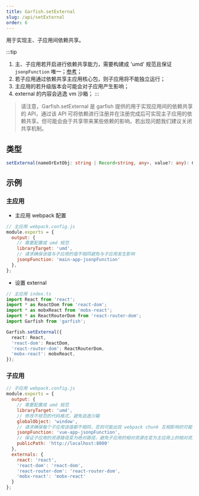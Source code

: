 ```yaml
---
title: Garfish.setExternal
slug: /api/setExternal
order: 6
---
```


用于实现主、子应用间依赖共享。

:::tip
1. 主、子应用若开启进行依赖共享能力，需要构建成 'umd' 规范且保证 `jsonpFunction` 唯一；[参考](/guide/build-config)；
2. 若子应用通过依赖共享主应用核心包，则子应用将不能独立运行；
3. 主应用的若升级版本会可能会对子应用产生影响；
4. external 的内容会逃逸 vm 沙箱；
:::

> 请注意，Garfish.setExternal 是 garfish 提供的用于实现应用间的依赖共享的 API，通过该 API 可将依赖进行注册并在注册完成后可实现主子应用的依赖共享。但可能会由于共享带来某些依赖的影响，若出现问题我们建议关闭共享机制。

## 类型
```ts
setExternal(nameOrExtObj: string | Record<string, any>, value?: any): Garfish;
```
## 示例
### 主应用

- 主应用 webpack 配置
```js
// 主应用 webpack.config.js
module.exports = {
  output: {
    // 需要配置成 umd 规范
    libraryTarget: 'umd',
    // 请求确保该值与子应用的值不相同避免与子应用发生影响
    jsonpFunction: 'main-app-jsonpFunction'
  },
};
```
- 设置 external
```ts
// 主应用 index.ts
import React from 'react';
import * as ReactDom from 'react-dom';
import * as mobxReact from 'mobx-react';
import * as ReactRouterDom from 'react-router-dom';
import Garfish from 'garfish';

Garfish.setExternal({
  react: React,
  'react-dom': ReactDom,
  'react-router-dom': ReactRouterDom,
  'mobx-react': mobxReact,
});
```
### 子应用

```js
// 子应用 webpack.config.js
module.exports = {
  output: {
    // 需要配置成 umd 规范
    libraryTarget: 'umd',
    // 修改不规范的代码格式，避免逃逸沙箱
    globalObject: 'window',
    // 请求确保每个子应用该值都不相同，否则可能出现 webpack chunk 互相影响的可能
    jsonpFunction: 'vue-app-jsonpFunction',
    // 保证子应用的资源路径变为绝对路径，避免子应用的相对资源在变为主应用上的相对资源，因为子应用和主应用在同一个文档流，相对路径是相对于主应用而言的
    publicPath: 'http://localhost:8000'
  },
  externals: {
    react: 'react',
    'react-dom': 'react-dom',
    'react-router-dom': 'react-router-dom',
    'mobx-react': 'mobx-react'
  }
};
```
